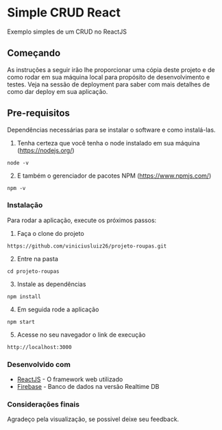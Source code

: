 # Simple CRUD React

Exemplo simples de um CRUD no ReactJS

## Começando

As instruções a seguir irão lhe proporcionar uma cópia deste projeto e de como rodar em sua máquina local para propósito de desenvolvimento e testes. Veja na sessão de deployment para saber com mais detalhes de como dar deploy em sua aplicação.

## Pre-requisitos

Dependências necessárias para se instalar o software e como instalá-las.


1. Tenha certeza que você tenha o node instalado em sua máquina (https://nodejs.org/)

```node -v```

2. E também o gerenciador de pacotes NPM (https://www.npmjs.com/)

```npm -v```

### Instalação

Para rodar a aplicação, execute os próximos passos:

1. Faça o clone do projeto

```https://github.com/viniciusluiz26/projeto-roupas.git```

2. Entre na pasta

```cd projeto-roupas```

3. Instale as dependências

```npm install```

4. Em seguida rode a aplicação

```npm start```

5. Acesse no seu navegador o link de execução

```http://localhost:3000```

### Desenvolvido com

* [ReactJS](https://reactjs.org/) - O framework web utilizado
* [Firebase](https://firebase.google.com/) - Banco de dados na versão Realtime DB

### Considerações finais

Agradeço pela visualização, se possivel deixe seu feedback.
